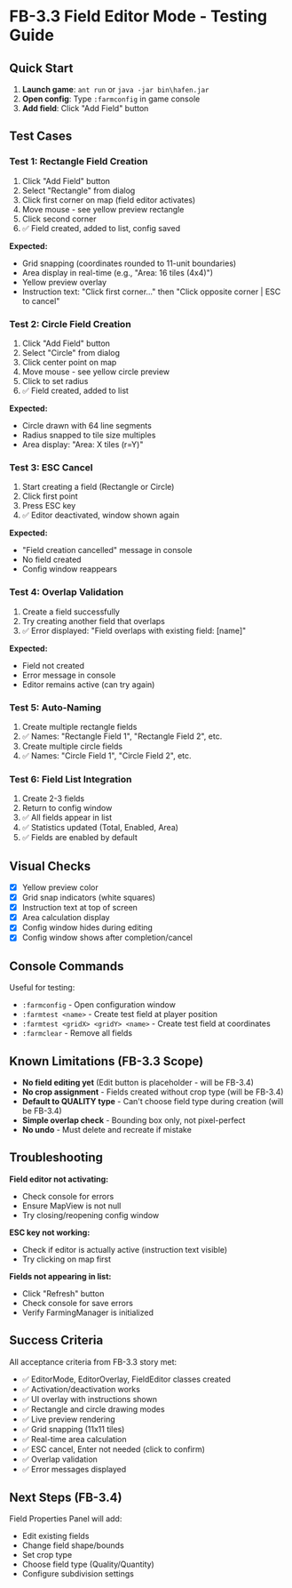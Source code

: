 # FB-3.3 Field Editor Mode - Testing Guide

## Quick Start

1. **Launch game**: `ant run` or `java -jar bin\hafen.jar`
2. **Open config**: Type `:farmconfig` in game console
3. **Add field**: Click "Add Field" button

## Test Cases

### Test 1: Rectangle Field Creation

1. Click "Add Field" button
2. Select "Rectangle" from dialog
3. Click first corner on map (field editor activates)
4. Move mouse - see yellow preview rectangle
5. Click second corner
6. ✅ Field created, added to list, config saved

**Expected:**
- Grid snapping (coordinates rounded to 11-unit boundaries)
- Area display in real-time (e.g., "Area: 16 tiles (4x4)")
- Yellow preview overlay
- Instruction text: "Click first corner..." then "Click opposite corner | ESC to cancel"

### Test 2: Circle Field Creation

1. Click "Add Field" button
2. Select "Circle" from dialog
3. Click center point on map
4. Move mouse - see yellow circle preview
5. Click to set radius
6. ✅ Field created, added to list

**Expected:**
- Circle drawn with 64 line segments
- Radius snapped to tile size multiples
- Area display: "Area: X tiles (r=Y)"

### Test 3: ESC Cancel

1. Start creating a field (Rectangle or Circle)
2. Click first point
3. Press ESC key
4. ✅ Editor deactivated, window shown again

**Expected:**
- "Field creation cancelled" message in console
- No field created
- Config window reappears

### Test 4: Overlap Validation

1. Create a field successfully
2. Try creating another field that overlaps
3. ✅ Error displayed: "Field overlaps with existing field: [name]"

**Expected:**
- Field not created
- Error message in console
- Editor remains active (can try again)

### Test 5: Auto-Naming

1. Create multiple rectangle fields
2. ✅ Names: "Rectangle Field 1", "Rectangle Field 2", etc.
3. Create multiple circle fields
4. ✅ Names: "Circle Field 1", "Circle Field 2", etc.

### Test 6: Field List Integration

1. Create 2-3 fields
2. Return to config window
3. ✅ All fields appear in list
4. ✅ Statistics updated (Total, Enabled, Area)
5. ✅ Fields are enabled by default

## Visual Checks

- [x] Yellow preview color
- [x] Grid snap indicators (white squares)
- [x] Instruction text at top of screen
- [x] Area calculation display
- [x] Config window hides during editing
- [x] Config window shows after completion/cancel

## Console Commands

Useful for testing:
- `:farmconfig` - Open configuration window
- `:farmtest <name>` - Create test field at player position
- `:farmtest <gridX> <gridY> <name>` - Create test field at coordinates
- `:farmclear` - Remove all fields

## Known Limitations (FB-3.3 Scope)

- **No field editing yet** (Edit button is placeholder - will be FB-3.4)
- **No crop assignment** - Fields created without crop type (will be FB-3.4)
- **Default to QUALITY type** - Can't choose field type during creation (will be FB-3.4)
- **Simple overlap check** - Bounding box only, not pixel-perfect
- **No undo** - Must delete and recreate if mistake

## Troubleshooting

**Field editor not activating:**
- Check console for errors
- Ensure MapView is not null
- Try closing/reopening config window

**ESC key not working:**
- Check if editor is actually active (instruction text visible)
- Try clicking on map first

**Fields not appearing in list:**
- Click "Refresh" button
- Check console for save errors
- Verify FarmingManager is initialized

## Success Criteria

All acceptance criteria from FB-3.3 story met:
- ✅ EditorMode, EditorOverlay, FieldEditor classes created
- ✅ Activation/deactivation works
- ✅ UI overlay with instructions shown
- ✅ Rectangle and circle drawing modes
- ✅ Live preview rendering
- ✅ Grid snapping (11x11 tiles)
- ✅ Real-time area calculation
- ✅ ESC cancel, Enter not needed (click to confirm)
- ✅ Overlap validation
- ✅ Error messages displayed

## Next Steps (FB-3.4)

Field Properties Panel will add:
- Edit existing fields
- Change field shape/bounds
- Set crop type
- Choose field type (Quality/Quantity)
- Configure subdivision settings
